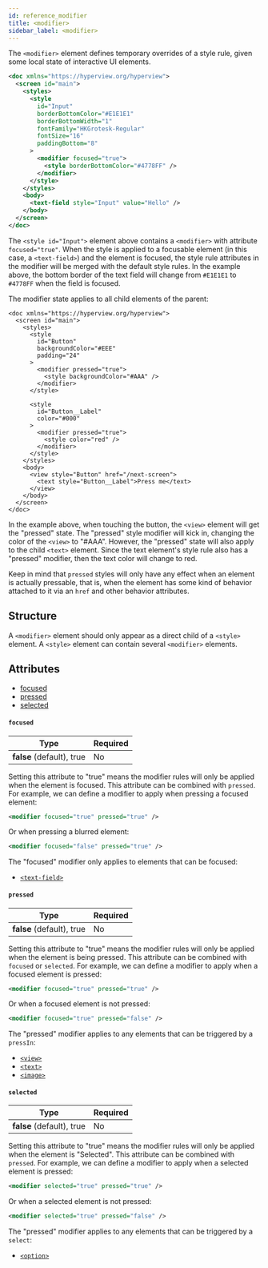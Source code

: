 ```yaml
---
id: reference_modifier
title: <modifier>
sidebar_label: <modifier>
---
```


The `<modifier>` element defines temporary overrides of a style rule, given some local state of interactive UI elements.

```xml
<doc xmlns="https://hyperview.org/hyperview">
  <screen id="main">
    <styles>
      <style
        id="Input"
        borderBottomColor="#E1E1E1"
        borderBottomWidth="1"
        fontFamily="HKGrotesk-Regular"
        fontSize="16"
        paddingBottom="8"
      >
        <modifier focused="true">
          <style borderBottomColor="#4778FF" />
        </modifier>
      </style>
    </styles>
    <body>
      <text-field style="Input" value="Hello" />
    </body>
  </screen>
</doc>
```

The `<style id="Input">` element above contains a `<modifier>` with attribute `focused="true"`. When the style is applied to a focusable element (in this case, a `<text-field>`) and the element is focused, the style rule attributes in the modifier will be merged with the default style rules. In the example above, the bottom border of the text field will change from `#E1E1E1` to `#4778FF` when the field is focused.

The modifier state applies to all child elements of the parent:

```
<doc xmlns="https://hyperview.org/hyperview">
  <screen id="main">
    <styles>
      <style
        id="Button"
        backgroundColor="#EEE"
        padding="24"
      >
        <modifier pressed="true">
          <style backgroundColor="#AAA" />
        </modifier>
      </style>

      <style
        id="Button__Label"
        color="#000"
      >
        <modifier pressed="true">
          <style color="red" />
        </modifier>
      </style>
    </styles>
    <body>
      <view style="Button" href="/next-screen">
        <text style="Button__Label">Press me</text>
      </view>
    </body>
  </screen>
</doc>
```

In the example above, when touching the button, the `<view>` element will get the "pressed" state. The "pressed" style modifier will kick in, changing the color of the `<view>` to "#AAA". However, the "pressed" state will also apply to the child `<text>` element. Since the text element's style rule also has a "pressed" modifier, then the text color will change to red.

Keep in mind that `pressed` styles will only have any effect when an element is actually pressable, that is, when the element has some kind of behavior attached to it via an `href` and other behavior attributes.

## Structure

A `<modifier>` element should only appear as a direct child of a `<style>` element. A `<style>` element can contain several `<modifier>` elements.

## Attributes

- [focused](#focused)
- [pressed](#pressed)
- [selected](#selected)

#### `focused`

| Type                      | Required |
| ------------------------- | -------- |
| **false** (default), true | No       |

Setting this attribute to "true" means the modifier rules will only be applied when the element is focused. This attribute can be combined with `pressed`. For example, we can define a modifier to apply when pressing a focused element:

```xml
<modifier focused="true" pressed="true" />
```

Or when pressing a blurred element:

```xml
<modifier focused="false" pressed="true" />
```

The "focused" modifier only applies to elements that can be focused:

- [`<text-field>`](/docs/reference_textfield)

#### `pressed`

| Type                      | Required |
| ------------------------- | -------- |
| **false** (default), true | No       |

Setting this attribute to "true" means the modifier rules will only be applied when the element is being pressed. This attribute can be combined with `focused` or `selected`. For example, we can define a modifier to apply when a focused element is pressed:

```xml
<modifier focused="true" pressed="true" />
```

Or when a focused element is not pressed:

```xml
<modifier focused="true" pressed="false" />
```

The "pressed" modifier applies to any elements that can be triggered by a `pressIn`:

- [`<view>`](/docs/reference_view)
- [`<text>`](/docs/reference_text)
- [`<image>`](/docs/reference_image)

#### `selected`

| Type                      | Required |
| ------------------------- | -------- |
| **false** (default), true | No       |

Setting this attribute to "true" means the modifier rules will only be applied when the element is "Selected". This attribute can be combined with `pressed`. For example, we can define a modifier to apply when a selected element is pressed:

```xml
<modifier selected="true" pressed="true" />
```

Or when a selected element is not pressed:

```xml
<modifier selected="true" pressed="false" />
```

The "pressed" modifier applies to any elements that can be triggered by a `select`:

- [`<option>`](/docs/reference_option)
